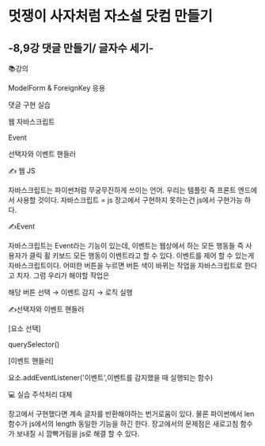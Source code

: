 # 멋쟁이 사자처럼 자소설 닷컴 만들기
## -8,9강 댓글 만들기/ 글자수 세기- 

📚강의

ModelForm & ForeignKey 응용

댓글 구현 실습

웹 자바스크립트

Event

선택자와 이벤트 핸들러

✍ 웹 JS

자바스크립트는 파이썬처럼 무궁무진하게 쓰이는 언어. 우리는 템플릿 즉 프론트 엔드에서 사용할 것이다. 자바스크립트 = js 장고에서 구현하지 못하는건 js에서 구현가능 하다.

✍Event

자바스크립트는 Event라는 기능이 있는데, 이벤트는 웹상에서 하는 모든 행동들 즉 사용자가 클릭 휠 키보드 모든 행동이 이벤트라고 할 수 있다.  이벤트를 제어 할 수 있는게 자바스크립트이다.  어떠한 버튼을 누르면 버튼 색이 바뀌는 작업을 자바스크립트로 한다고 치자.  그럼 우리가 해야할 작업은

해당 버튼 선택 → 이벤트 감지 → 로직 실행

✍선택자와 이벤트 핸들러

[요소 선택]

querySelector()

[이벤트 핸들러]

요소.addEventListener('이벤트',이벤트를 감지했을 때 실행되는 함수)

💻 실습 주석처리 대체

장고에서 구현했다면 계속 글자를 반환해야하는 번거로움이 있다. 물론 파이썬에서 len함수가 js에서의 length 동일한 기능을 하긴 한다. 장고에서의 문제점은 새로고침 함수가 보내질 시 깜빡거림을 js로 해결 할 수 있다.